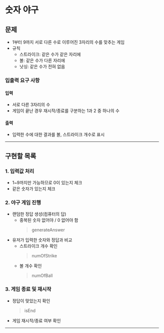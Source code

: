 # 숫자 야구

## 문제
- 1부터 9까지 서로 다른 수로 이루어진 3자리의 수를 맞추는 게임
- 규칙
    - 스트라이크: 같은 수가 같은 자리에
    - 볼: 같은 수가 다른 자리에
    - 낫싱: 같은 수가 전혀 없음


### 입출력 요구 사항

#### 입력

- 서로 다른 3자리의 수
- 게임이 끝난 경우 재시작/종료를 구분하는 1과 2 중 하나의 수

#### 출력

- 입력한 수에 대한 결과를 볼, 스트라이크 개수로 표시

 ---
 
## 구현할 목록
### 1. 입력값 처리
- 1~9까지만 가능하므로 0이 있는지 체크 
- 같은 숫자가 있는지 체크


### 2. 야구 게임 진행
- 랜덤한 정답 생성(컴퓨터의 답)
  - 중복된 숫자 없어야 / 0 없어야 함
    > generateAnswer 
- 유저가 입력한 숫자와 정답과 비교
  - 스트라이크 개수 확인
    > numOfStrike
  - 볼 개수 확인
    > numOfBall
  

### 3. 게임 종료 및 재시작
- 정답이 맞았는지 확인
  > isEnd
- 게임 재시작/종료 여부 확인

--- 